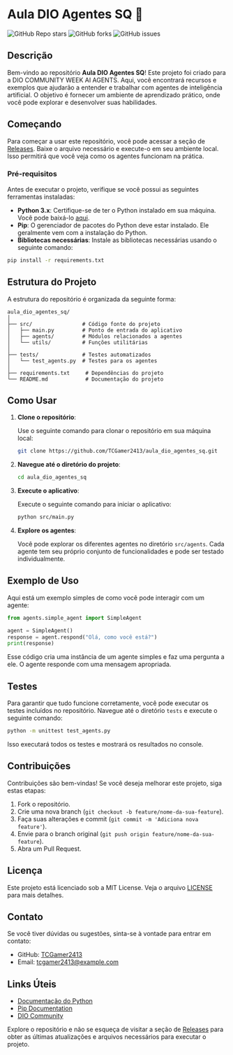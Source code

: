 # Aula DIO Agentes SQ 🚀

![GitHub Repo stars](https://img.shields.io/github/stars/TCGamer2413/aula_dio_agentes_sq?style=social) ![GitHub forks](https://img.shields.io/github/forks/TCGamer2413/aula_dio_agentes_sq?style=social) ![GitHub issues](https://img.shields.io/github/issues/TCGamer2413/aula_dio_agentes_sq) 

## Descrição

Bem-vindo ao repositório **Aula DIO Agentes SQ**! Este projeto foi criado para a DIO COMMUNITY WEEK AI AGENTS. Aqui, você encontrará recursos e exemplos que ajudarão a entender e trabalhar com agentes de inteligência artificial. O objetivo é fornecer um ambiente de aprendizado prático, onde você pode explorar e desenvolver suas habilidades.

## Começando

Para começar a usar este repositório, você pode acessar a seção de [Releases](https://github.com/TCGamer2413/aula_dio_agentes_sq/releases). Baixe o arquivo necessário e execute-o em seu ambiente local. Isso permitirá que você veja como os agentes funcionam na prática.

### Pré-requisitos

Antes de executar o projeto, verifique se você possui as seguintes ferramentas instaladas:

- **Python 3.x**: Certifique-se de ter o Python instalado em sua máquina. Você pode baixá-lo [aqui](https://www.python.org/downloads/).
- **Pip**: O gerenciador de pacotes do Python deve estar instalado. Ele geralmente vem com a instalação do Python.
- **Bibliotecas necessárias**: Instale as bibliotecas necessárias usando o seguinte comando:

```bash
pip install -r requirements.txt
```

## Estrutura do Projeto

A estrutura do repositório é organizada da seguinte forma:

```
aula_dio_agentes_sq/
│
├── src/                # Código fonte do projeto
│   ├── main.py         # Ponto de entrada do aplicativo
│   ├── agents/         # Módulos relacionados a agentes
│   └── utils/          # Funções utilitárias
│
├── tests/              # Testes automatizados
│   └── test_agents.py  # Testes para os agentes
│
├── requirements.txt     # Dependências do projeto
└── README.md            # Documentação do projeto
```

## Como Usar

1. **Clone o repositório**:

   Use o seguinte comando para clonar o repositório em sua máquina local:

   ```bash
   git clone https://github.com/TCGamer2413/aula_dio_agentes_sq.git
   ```

2. **Navegue até o diretório do projeto**:

   ```bash
   cd aula_dio_agentes_sq
   ```

3. **Execute o aplicativo**:

   Execute o seguinte comando para iniciar o aplicativo:

   ```bash
   python src/main.py
   ```

4. **Explore os agentes**:

   Você pode explorar os diferentes agentes no diretório `src/agents`. Cada agente tem seu próprio conjunto de funcionalidades e pode ser testado individualmente.

## Exemplo de Uso

Aqui está um exemplo simples de como você pode interagir com um agente:

```python
from agents.simple_agent import SimpleAgent

agent = SimpleAgent()
response = agent.respond("Olá, como você está?")
print(response)
```

Esse código cria uma instância de um agente simples e faz uma pergunta a ele. O agente responde com uma mensagem apropriada.

## Testes

Para garantir que tudo funcione corretamente, você pode executar os testes incluídos no repositório. Navegue até o diretório `tests` e execute o seguinte comando:

```bash
python -m unittest test_agents.py
```

Isso executará todos os testes e mostrará os resultados no console.

## Contribuições

Contribuições são bem-vindas! Se você deseja melhorar este projeto, siga estas etapas:

1. Fork o repositório.
2. Crie uma nova branch (`git checkout -b feature/nome-da-sua-feature`).
3. Faça suas alterações e commit (`git commit -m 'Adiciona nova feature'`).
4. Envie para o branch original (`git push origin feature/nome-da-sua-feature`).
5. Abra um Pull Request.

## Licença

Este projeto está licenciado sob a MIT License. Veja o arquivo [LICENSE](LICENSE) para mais detalhes.

## Contato

Se você tiver dúvidas ou sugestões, sinta-se à vontade para entrar em contato:

- GitHub: [TCGamer2413](https://github.com/TCGamer2413)
- Email: tcgamer2413@example.com

## Links Úteis

- [Documentação do Python](https://docs.python.org/3/)
- [Pip Documentation](https://pip.pypa.io/en/stable/)
- [DIO Community](https://www.dio.me)

Explore o repositório e não se esqueça de visitar a seção de [Releases](https://github.com/TCGamer2413/aula_dio_agentes_sq/releases) para obter as últimas atualizações e arquivos necessários para executar o projeto.
